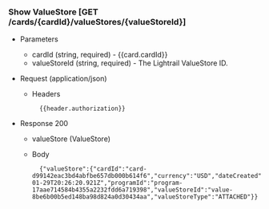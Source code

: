 ### Show ValueStore [GET /cards/{cardId}/valueStores/{valueStoreId}]
+ Parameters
    + cardId (string, required) - {{card.cardId}}
    + valueStoreId (string, required) - The Lightrail ValueStore ID.

+ Request (application/json)
    + Headers
    
            {{header.authorization}}

    
+ Response 200
    + valueStore (ValueStore)

    + Body

            {"valueStore":{"cardId":"card-d99142eac3bd4abfbe657db000b614f6","currency":"USD","dateCreated":"2018-01-29T20:26:20.921Z","programId":"program-17aae714584b4355a2232fdd6a719398","valueStoreId":"value-8be6b00b5ed148ba98d824a0d30434aa","valueStoreType":"ATTACHED"}}

